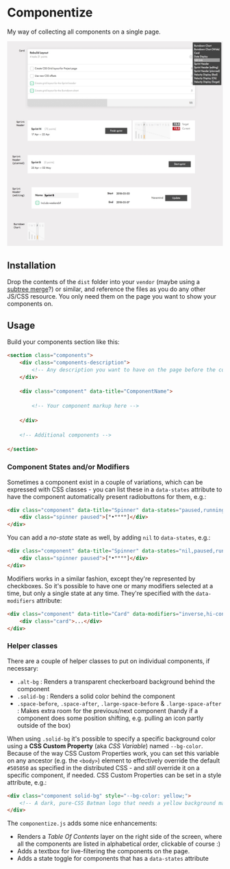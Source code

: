 # Componentize

My way of collecting all components on a single page.

<img src="assets/screenshot_componentize.jpg" alt="Componentize Screenshot" />

## Installation

Drop the contents of the `dist` folder into your `vendor` (maybe using a [subtree merge][submerge]?) or similar, and reference the files as you do any other JS/CSS resource. You only need them on the page you want to show your components on.

## Usage

Build your components section like this:

```html
<section class="components">
	<div class="components-description">
		<!-- Any description you want to have on the page before the component list -->
	</div>
	
	<div class="component" data-title="ComponentName">
		
		<!-- Your component markup here -->
		
	</div>
	
	<!-- Additional components -->
	
</section>
```

### Component States and/or Modifiers

Sometimes a component exist in a couple of variations, which can be expressed with CSS classes - you can list these in a `data-states` attribute to have the component automatically present radiobuttons for them, e.g.:

```html
<div class="component" data-title="Spinner" data-states="paused,running">
	<div class="spinner paused">[°•°°°°]</div>
</div>
```

You can add a *no-state* state as well, by adding `nil` to `data-states`, e.g.:

```html
<div class="component" data-title="Spinner" data-states="nil,paused,running">
	<div class="spinner paused">[°•°°°°]</div>
</div>
```

Modifiers works in a similar fashion, except they're represented by checkboxes.
So it's possible to have one or many modifiers selected at a time, but only a
single state at any time. They're specified with the `data-modifiers` attribute:

```html
<div class="component" data-title="Card" data-modifiers="inverse,hi-contrast">
	<div class="card">...</div>
</div>
```


### Helper classes

There are a couple of helper classes to put on individual components, if necessary:

- `.alt-bg` : Renders a transparent checkerboard background behind the component
- `.solid-bg` : Renders a solid color behind the component
- `.space-before`, `.space-after`, `.large-space-before` & `.large-space-after` : Makes extra room for the previous/next component (handy if a component does some position shifting, e.g. pulling an icon partly outside of the box)

When using `.solid-bg` it's possible to specify a specific background color using a **CSS Custom Property** (aka *CSS Variable*) named `--bg-color`.
Because of the way CSS Custom Properties work, you can set this variable on any ancestor (e.g. the `<body>`) element to effectively
override the default `#505050` as specified in the distributed CSS - and *still* override it on a specific component, if needed.
CSS Custom Properties can be set in a style attribute, e.g.:

```html
<div class="component solid-bg" style="--bg-color: yellow;">
	<!-- A dark, pure-CSS Batman logo that needs a yellow background maybe? -->
</div>
```

The `componentize.js` adds some nice enhancements:

- Renders a *Table Of Contents* layer on the right side of the screen, where all the components are listed in alphabetical order, clickable of course :)
- Adds a textbox for live-filtering the components on the page.
- Adds a state toggle for components that has a `data-states` attribute

[submerge]: http://greystate.dk/resources/subtree-merge/?rf=dist&u=greystate&b=master&r=componentize&lf=vendor/componentize
